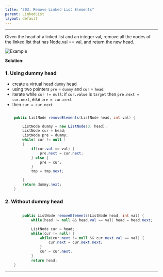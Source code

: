 ```yaml
---
title: "203. Remove Linked List Elements"
parent: LinkedList
layout: default
---
```


---

Given the head of a linked list and an integer val, remove all the nodes of the linked list that has Node.val == val, and return the new head.

![Example](/Leetcode/assets/203.png)

**Solution:**

### 1. Using dummy head

- create a virtual head `dummy` head
- using two pointers `pre` = `dummy` and `cur` = `head`.
- iterate while `cur != null`: if `cur.value` is `target` then `pre.next = cur.next`, else `pre = cur.next`
- then `cur = cur.next`

```java

    public ListNode removeElements(ListNode head, int val) {

        ListNode dummy = new ListNode(0, head);
        ListNode cur = head;
        ListNode pre = dummy;
        while( cur != null )
        {
            if(cur.val == val) {
                pre.next = cur.next;
            } else {
                pre = cur;
            }
            tmp = tmp.next;

        }
        return dummy.next;
    }

```

### 2. Without dummy head

```java

        public ListNode removeElements(ListNode head, int val) {
            while(head != null && head.val == val) head = head.next;

            ListNode cur = head;
            while(cur != null) {
                while(cur.next != null && cur.next.val == val) {
                    cur.next = cur.next.next;
                }
                cur = cur.next;
            }
            return head;
    }

```

---
